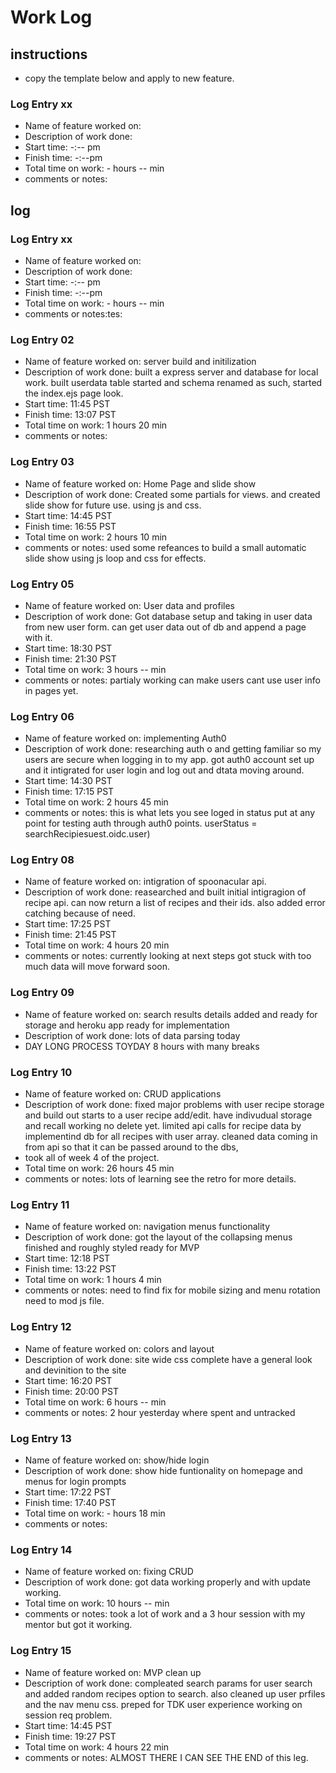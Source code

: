 # Work Log

## instructions

* copy the template below and apply to new feature.

### Log Entry xx

* Name of feature worked on:
* Description of work done:
* Start time: -:-- pm
* Finish time: -:--pm
* Total time on work: - hours -- min
* comments or notes:

## log
### Log Entry xx

* Name of feature worked on:
* Description of work done:
* Start time: -:-- pm
* Finish time: -:--pm
* Total time on work: - hours -- min
* comments or notes:tes:

### Log Entry 02

* Name of feature worked on: server build and initilization
* Description of work done: built a express server and database for local work. built userdata table started and schema renamed as such, started the index.ejs page look.
* Start time: 11:45 PST
* Finish time: 13:07 PST
* Total time on work: 1 hours 20 min
* comments or notes:

### Log Entry 03

* Name of feature worked on: Home Page and slide show
* Description of work done: Created some partials for views. and created slide show for future use. using js and css.
* Start time: 14:45 PST
* Finish time: 16:55 PST
* Total time on work: 2 hours 10 min
* comments or notes: used some refeances to build a small automatic slide show using js loop and css for effects.

### Log Entry 05

* Name of feature worked on: User data and profiles
* Description of work done: Got database setup and taking in user data from new user form. can get user data out of db and append a page with it.
* Start time: 18:30 PST
* Finish time: 21:30 PST
* Total time on work: 3 hours -- min
* comments or notes: partialy working can make users cant use user info in pages yet.

### Log Entry 06

* Name of feature worked on: implementing  Auth0
* Description of work done: researching auth o and getting familiar so my users are secure when logging in to my app. got auth0 account set up and it intigrated for user login and log out and dtata moving around.
* Start time: 14:30 PST
* Finish time: 17:15 PST
* Total time on work: 2 hours 45 min
* comments or notes:
this is what lets you see loged in status put at any point for testing auth through auth0 points.
    userStatus = searchRecipiesuest.oidc.user)

### Log Entry 08

* Name of feature worked on: intigration of spoonacular api.
* Description of work done: reasearched and built initial intigragion of recipe api. can now return a list of recipes and their ids. also added error catching because of need.
* Start time: 17:25 PST
* Finish time: 21:45 PST
* Total time on work: 4 hours 20 min
* comments or notes: currently looking at next steps got stuck with too much data will move forward soon.

### Log Entry 09

* Name of feature worked on: search results details added and ready for storage and heroku app ready for implementation
* Description of work done: lots of data parsing today
* DAY LONG PROCESS TOYDAY 8 hours with many breaks

### Log Entry 10

* Name of feature worked on: CRUD applications
* Description of work done: fixed major problems with user recipe storage and build out starts to a user recipe add/edit. have indivudual storage and recall working no delete yet. limited api calls for recipe data by implementind db for all recipes with user array. cleaned data coming in from api so that it can be passed around to the dbs,
* took all of week 4 of the project.
* Total time on work: 26 hours 45 min
* comments or notes: lots of learning see the retro for more details.

### Log Entry 11

* Name of feature worked on: navigation menus functionality
* Description of work done: got the layout of the collapsing menus finished and roughly styled ready for MVP
* Start time: 12:18 PST
* Finish time: 13:22 PST
* Total time on work: 1 hours 4 min
* comments or notes: need to find fix for mobile sizing and menu rotation need to mod js file.

### Log Entry 12

* Name of feature worked on: colors and layout
* Description of work done: site wide css complete  have a general look and devinition to the site
* Start time: 16:20 PST
* Finish time: 20:00 PST
* Total time on work: 6 hours -- min
* comments or notes: 2 hour yesterday where spent and untracked

### Log Entry 13

* Name of feature worked on: show/hide login
* Description of work done: show hide funtionality on homepage and menus for login prompts
* Start time: 17:22 PST
* Finish time: 17:40 PST
* Total time on work: - hours 18 min
* comments or notes:

### Log Entry 14

* Name of feature worked on: fixing CRUD
* Description of work done: got data working properly and with update working.
* Total time on work: 10 hours -- min
* comments or notes: took a lot of work and a 3 hour session with my mentor but got it working.

### Log Entry 15

* Name of feature worked on: MVP clean up
* Description of work done: compleated search params for user search and added random recipes option to search. also cleaned up user prfiles and the nav menu css. preped for TDK user experience working on session req problem.
* Start time: 14:45 PST
* Finish time: 19:27 PST
* Total time on work: 4 hours 22 min
* comments or notes: ALMOST THERE I CAN SEE THE END of this leg.